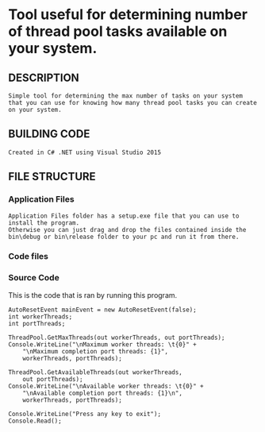 # Tool useful for determining number of thread pool tasks available on your system. 

## DESCRIPTION
```
Simple tool for determining the max number of tasks on your system that you can use for knowing how many thread pool tasks you can create on your system. 
```

## BUILDING CODE
```
Created in C# .NET using Visual Studio 2015
```

## FILE STRUCTURE 

### Application Files
```
Application Files folder has a setup.exe file that you can use to install the program. 
Otherwise you can just drag and drop the files contained inside the bin\debug or bin\release folder to your pc and run it from there. 
```
### Code files

### Source Code 
This is the code that is ran by running this program. 
```
AutoResetEvent mainEvent = new AutoResetEvent(false);
int workerThreads;
int portThreads;

ThreadPool.GetMaxThreads(out workerThreads, out portThreads);
Console.WriteLine("\nMaximum worker threads: \t{0}" +
	"\nMaximum completion port threads: {1}",
	workerThreads, portThreads);

ThreadPool.GetAvailableThreads(out workerThreads,
	out portThreads);
Console.WriteLine("\nAvailable worker threads: \t{0}" +
	"\nAvailable completion port threads: {1}\n",
	workerThreads, portThreads);

Console.WriteLine("Press any key to exit");
Console.Read();
```